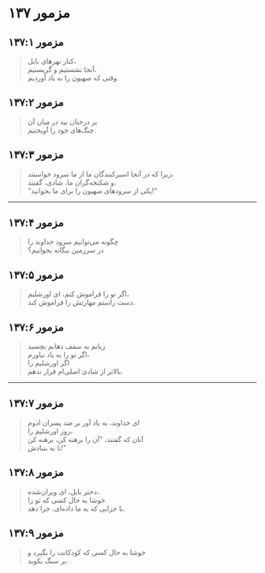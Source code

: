 # مزمور ۱۳۷

## مزمور ۱۳۷:۱

> کنار نهرهای بابل،  
> آنجا نشستیم و گریستیم،  
> وقتی که صهیون را به یاد آوردیم.

## مزمور ۱۳۷:۲

> بر درختان بید در میان آن  
> چنگ‌های خود را آویختیم.

## مزمور ۱۳۷:۳

> زیرا که در آنجا اسیرکنندگان ما از ما سرود خواستند،  
> و شکنجه‌گران ما، شادی، گفتند،  
> "یکی از سرودهای صهیون را برای ما بخوانید!"

---

## مزمور ۱۳۷:۴

> چگونه می‌توانیم سرود خداوند را  
> در سرزمین بیگانه بخوانیم؟

## مزمور ۱۳۷:۵

> اگر تو را فراموش کنم، ای اورشلیم،  
> دست راستم مهارتش را فراموش کند.

## مزمور ۱۳۷:۶

> زبانم به سقف دهانم بچسبد  
> اگر تو را به یاد نیاورم،  
> اگر اورشلیم را  
> بالاتر از شادی اصلی‌ام قرار ندهم.

---

## مزمور ۱۳۷:۷

> ای خداوند، به یاد آور بر ضد پسران ادوم  
> روز اورشلیم را،  
> آنان که گفتند، "آن را برهنه کن، برهنه کن  
> تا به بنیادش!"

## مزمور ۱۳۷:۸

> دختر بابل، ای ویران‌شده،  
> خوشا به حال کسی که تو را  
> با جزایی که به ما داده‌ای، جزا دهد.

## مزمور ۱۳۷:۹

> خوشا به حال کسی که کودکانت را بگیرد و  
> بر سنگ بکوبد.
